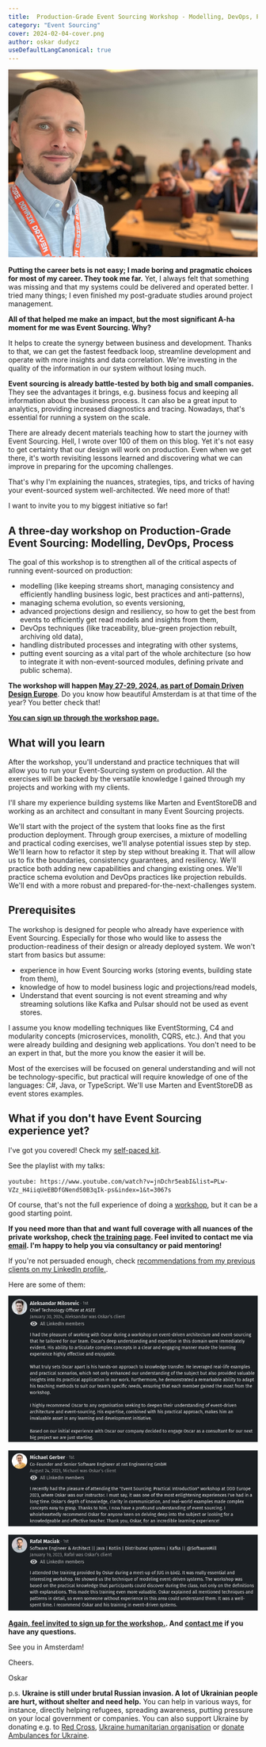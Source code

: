 ```yaml
---
title:  Production-Grade Event Sourcing Workshop - Modelling, DevOps, Process 
category: "Event Sourcing"
cover: 2024-02-04-cover.png
author: oskar dudycz
useDefaultLangCanonical: true
---
```


![cover](2024-02-04-cover.png)

**Putting the career bets is not easy; I made boring and pragmatic choices for most of my career. They took me far.** Yet, I always felt that something was missing and that my systems could be delivered and operated better. I tried many things; I even finished my post-graduate studies around project management. 

**All of that helped me make an impact, but the most significant A-ha moment for me was Event Sourcing. Why?**

It helps to create the synergy between business and development. Thanks to that, we can get the fastest feedback loop, streamline development and operate with more insights and data correlation. We're investing in the quality of the information in our system without losing much.

**Event sourcing is already battle-tested by both big and small companies.** They see the advantages it brings, e.g. business focus and keeping all information about the business process. It can also be a great input to analytics, providing increased diagnostics and tracing. Nowadays, that's essential for running a system on the scale.

There are already decent materials teaching how to start the journey with Event Sourcing. Hell, I wrote over 100 of them on this blog. Yet it's not easy to get certainty that our design will work on production. Even when we get there, it's worth revisiting lessons learned and discovering what we can improve in preparing for the upcoming challenges.

That's why I'm explaining the nuances, strategies, tips, and tricks of having your event-sourced system well-architected. We need more of that!

I want to invite you to my biggest initiative so far!

## A three-day workshop on Production-Grade Event Sourcing: Modelling, DevOps, Process

The goal of this workshop is to strengthen all of the critical aspects of running event-sourced on production:
- modelling (like keeping streams short, managing consistency and efficiently handling business logic, best practices and anti-patterns),
- managing schema evolution, so events versioning,
- advanced projections design and resiliency, so how to get the best from events to efficiently get read models and insights from them,
- DevOps techniques (like traceability, blue-green projection rebuilt, archiving old data),
- handling distributed processes and integrating with other systems,
- putting event sourcing as a vital part of the whole architecture (so how to integrate it with non-event-sourced modules, defining private and public schema).

**The workshop will happen [May 27-29, 2024, as part of Domain Driven Design Europe](https://ddd.academy/production-grade-event-sourcing/)**. Do you know how beautiful Amsterdam is at that time of the year? You better check that!

**[You can sign up through the workshop page.](https://ddd.academy/production-grade-event-sourcing/)**

## What will you learn

After the workshop, you'll understand and practice techniques that will allow you to run your Event-Sourcing system on production.
All the exercises will be backed by the versatile knowledge I gained through my projects and working with my clients. 

I'll share my experience building systems like Marten and EventStoreDB and working as an architect and consultant in many Event Sourcing projects.

We'll start with the project of the system that looks fine as the first production deployment. Through group exercises, a mixture of modelling and practical coding exercises, we'll analyse potential issues step by step. We'll learn how to refactor it step by step without breaking it. That will allow us to fix the boundaries, consistency guarantees, and resiliency. We'll practice both adding new capabilities and changing existing ones. We'll practice schema evolution and DevOps practices like projection rebuilds. We'll end with a more robust and prepared-for-the-next-challenges system.

## Prerequisites

The workshop is designed for people who already have experience with Event Sourcing. Especially for those who would like to assess the production-readiness of their design or already deployed system. We won't start from basics but assume:
- experience in how Event Sourcing works (storing events, building state from them),
- knowledge of how to model business logic and projections/read models,
- Understand that event sourcing is not event streaming and why streaming solutions like Kafka and Pulsar should not be used as event stores.

I assume you know modelling techniques like EventStorming, C4 and modularity concepts (microservices, monolith, CQRS, etc.). And that you were already building and designing web applications. You don't need to be an expert in that, but the more you know the easier it will be.

Most of the exercises will be focused on general understanding and will not be technology-specific, but practical will require knowledge of one of the languages: C#, Java, or TypeScript. We'll use Marten and EventStoreDB as event stores examples.

## What if you don't have Event Sourcing experience yet?

I've got you covered! Check my [self-paced kit](/pl/introduction_to_event_sourcing/).

See the playlist with my talks:

`youtube: https://www.youtube.com/watch?v=jnDchr5eabI&list=PLw-VZz_H4iiqUeEBDfGNendS0B3qIk-ps&index=1&t=3067s`

Of course, that's not the full experience of doing a [workshop](/pl/training/), but it can be a good starting point.

**If you need more than that and want full coverage with all nuances of the private workshop, check [the training page](/pl/training/). Feel invited to contact me via [email](mailto:oskar@event-driven.io). I'm happy to help you via consultancy or paid mentoring!**

If you're not persuaded enough, check [recommendations from my previous clients on my LinkedIn profile.](https://www.linkedin.com/in/oskardudycz/).

Here are some of them:

![reference 1](2024-02-04-reference1.png)

![reference 2](2024-02-04-reference2.png)

![reference 3](2024-02-04-reference3.png)

**[Again, feel invited to sign up for the workshop.](https://ddd.academy/production-grade-event-sourcing/). And [contact me](mailto:oskar@event-driven.io) if you have any questions.**

See you in Amsterdam!

Cheers.

Oskar

p.s. **Ukraine is still under brutal Russian invasion. A lot of Ukrainian people are hurt, without shelter and need help.** You can help in various ways, for instance, directly helping refugees, spreading awareness, putting pressure on your local government or companies. You can also support Ukraine by donating e.g. to [Red Cross](https://www.icrc.org/pl/donate/ukraine), [Ukraine humanitarian organisation](https://savelife.in.ua/pl/donate/) or [donate Ambulances for Ukraine](https://www.gofundme.com/f/help-to-save-the-lives-of-civilians-in-a-war-zone).

